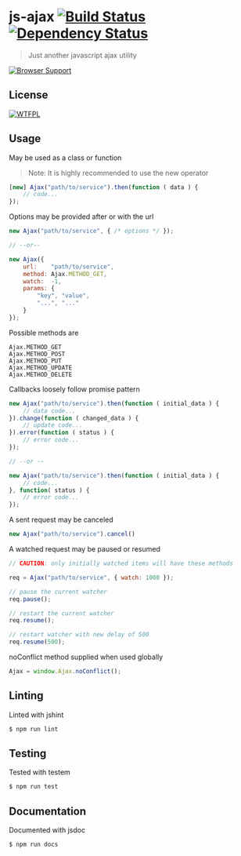 
js-ajax [![Build Status](https://travis-ci.org/tsu-complete/js-ajax.svg?branch=master)](https://travis-ci.org/tsu-complete/js-ajax) [![Dependency Status](https://david-dm.org/tsu-complete/js-ajax.svg)](https://david-dm.org/tsu-complete/js-ajax)
===

> Just another javascript ajax utility

[![Browser Support](https://ci.testling.com/tsu-complete/js-ajax.png)
](https://ci.testling.com/tsu-complete/js-ajax)

License
---

[![WTFPL](http://www.wtfpl.net/wp-content/uploads/2012/12/wtfpl-badge-1.png)](http://www.wtfpl.net)

Usage
---

May be used as a class or function

> Note: It is highly recommended to use the new operator


```js
[new] Ajax("path/to/service").then(function ( data ) {
    // code...
});
```

Options may be provided after or with the url

```js
new Ajax("path/to/service", { /* options */ });

// --or--

new Ajax({
    url:    "path/to/service",
    method: Ajax.METHOD_GET,
    watch:  -1,
    params: {
        "key", "value",
        "...", "..."
    }
});
```

Possible methods are

```
Ajax.METHOD_GET
Ajax.METHOD_POST
Ajax.METHOD_PUT
Ajax.METHOD_UPDATE
Ajax.METHOD_DELETE
```

Callbacks loosely follow promise pattern

```js
new Ajax("path/to/service").then(function ( initial_data ) {
    // data code...
}).change(function ( changed_data ) {
    // update code...
}).error(function ( status ) {
    // error code...
});

// --or --

new Ajax("path/to/service").then(function ( initial_data ) {
    // code...
}, function( status ) {
    // error code...
});
```

A sent request may be canceled

```js
new Ajax("path/to/service").cancel()
```

A watched request may be paused or resumed

```js
// CAUTION: only initially watched items will have these methods

req = Ajax("path/to/service", { watch: 1000 });

// pause the current watcher
req.pause();

// restart the current watcher
req.resume();

// restart watcher with new delay of 500
req.resume(500);
```

noConflict method supplied when used globally

```js
Ajax = window.Ajax.noConflict();
```

Linting
---

Linted with jshint

```js
$ npm run lint
```

Testing
---

Tested with testem

```bash
$ npm run test
```

Documentation
---

Documented with jsdoc

```bash
$ npm run docs
```

